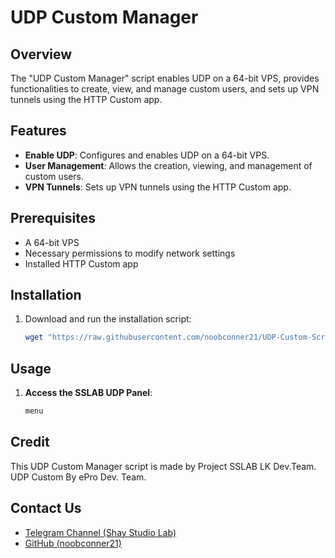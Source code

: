 # UDP Custom Manager

## Overview

The "UDP Custom Manager" script enables UDP on a 64-bit VPS, provides functionalities to create, view, and manage custom users, and sets up VPN tunnels using the HTTP Custom app.

## Features

- **Enable UDP**: Configures and enables UDP on a 64-bit VPS.
- **User Management**: Allows the creation, viewing, and management of custom users.
- **VPN Tunnels**: Sets up VPN tunnels using the HTTP Custom app.

## Prerequisites

- A 64-bit VPS
- Necessary permissions to modify network settings
- Installed HTTP Custom app

## Installation

1. Download and run the installation script:
    ```sh
    wget "https://raw.githubusercontent.com/noobconner21/UDP-Custom-Script/main/install.sh" -O install.sh && chmod +x install.sh && bash install.sh
    ```

## Usage

1. **Access the SSLAB UDP Panel**:
    ```sh
    menu
    ```

## Credit

This UDP Custom Manager script is made by Project SSLAB LK Dev.Team.  
UDP Custom By ePro Dev. Team.

## Contact Us

- [Telegram Channel (Shay Studio Lab)](https://t.me/shaystudiolab)
- [GitHub (noobconner21)](https://github.com/noobconner21)
